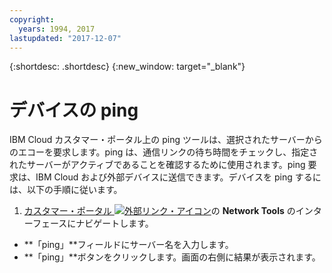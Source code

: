 ```yaml
---
copyright:
  years: 1994, 2017
lastupdated: "2017-12-07"
---
```


{:shortdesc: .shortdesc}
{:new_window: target="_blank"}

# デバイスの ping

IBM Cloud カスタマー・ポータル上の ping ツールは、選択されたサーバーからのエコーを要求します。ping は、通信リンクの待ち時間をチェックし、指定されたサーバーがアクティブであることを確認するために使用されます。ping 要求は、IBM Cloud および外部デバイスに送信できます。デバイスを ping するには、以下の手順に従います。

1. [カスタマー・ポータル ![外部リンク・アイコン](../../icons/launch-glyph.svg "外部リンク・アイコン")](https://control.softlayer.com/)の **Network Tools** のインターフェースにナビゲートします。
* **「ping」**フィールドにサーバー名を入力します。
* **「ping」**ボタンをクリックします。画面の右側に結果が表示されます。
